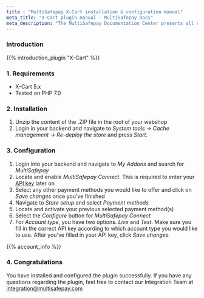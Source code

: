```yaml
---
title : "MultiSafepay X-Cart installation & configuration manual"
meta_title: "X-Cart plugin manual - MultiSafepay Docs"
meta_description: "The MultiSafepay Documentation Center presents all relevant information about our Plugins and API. You can also find support pages for payment methods, tools and general questions as well as the contact details of our Support and Integration Teams."
---
```


### Introduction

{{% introduction_plugin "X-Cart" %}}

### 1. Requirements
- X-Cart 5.x        
- Tested on PHP 7.0

### 2. Installation
1. Unzip the content of the .ZIP file in the root of your webshop
2. Login in your backend and navigate to _System tools -> Cache management -> Re-deploy the store_ and press _Start_.

### 3. Configuration
1. Login into your backend and navigate to _My Addons_ and search for _MultiSafepay_
2. Locate and enable _MultiSafepay Connect_. This is required to enter your [API key](/faq/general/glossary/#api-key) later on
3. Select any other payment methods you would like to offer and click on _Save changes_ once you've finished
4. Navigate to _Store setup_ and select _Payment methods_
5. Locate and activate your previous selected payment method(s)
6. Select the _Configure_ button for _MultiSafepay Connect_
7. For _Account type_, you have two options. _Live_ and _Test_. Make sure you fill in the correct API key according to which account type you would like to use. After you've filled in your API key, click _Save changes_.  

{{% account_info %}}

### 4. Congratulations
You have installed and configured the plugin successfully. If you have any questions regarding the plugin, feel free to contact our Integration Team at <integration@multisafepay.com>
